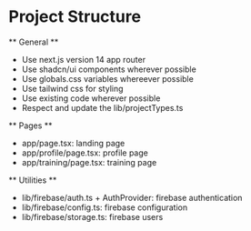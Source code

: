 # Project Structure

** General ** 
- Use next.js version 14 app router
- Use shadcn/ui components wherever possible
- Use globals.css variables whereever possible
- Use tailwind css for styling
- Use existing code wherever possible
- Respect and update the lib/projectTypes.ts 

** Pages **
- app/page.tsx: landing page
- app/profile/page.tsx: profile page
- app/training/page.tsx: training page

** Utilities **
- lib/firebase/auth.ts + AuthProvider: firebase authentication
- lib/firebase/config.ts: firebase configuration
- lib/firebase/storage.ts: firebase users

